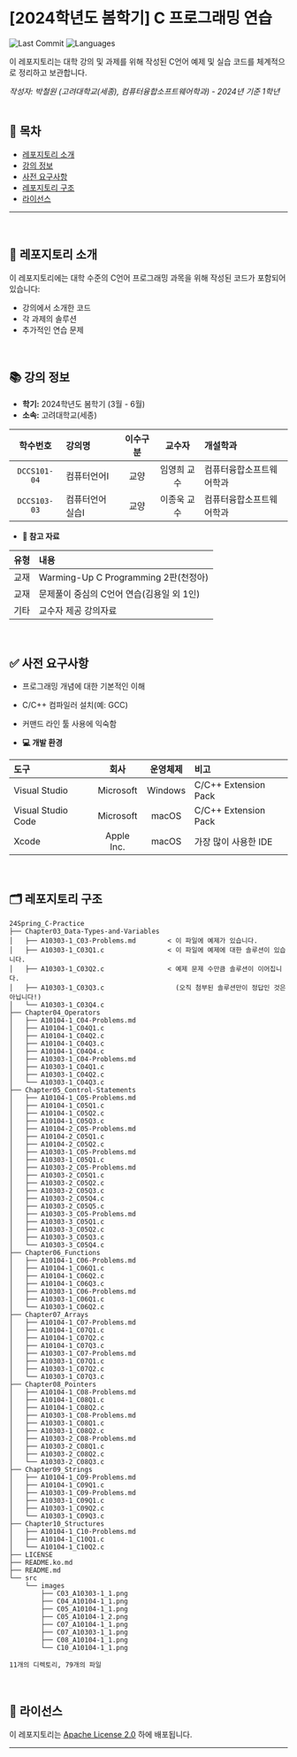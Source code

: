 # [2024학년도 봄학기] C 프로그래밍 연습

![Last Commit](https://img.shields.io/github/last-commit/Choroning/24Spring_C-Practice)
![Languages](https://img.shields.io/github/languages/top/Choroning/24Spring_C-Practice)

이 레포지토리는 대학 강의 및 과제를 위해 작성된 C언어 예제 및 실습 코드를 체계적으로 정리하고 보관합니다. 

*작성자: 박철원 (고려대학교(세종), 컴퓨터융합소프트웨어학과) - 2024년 기준 1학년*
<br><br>

## 📑 목차

- [레포지토리 소개](#about-this-repository)
- [강의 정보](#course-information)
- [사전 요구사항](#prerequisites)
- [레포지토리 구조](#repository-structure)
- [라이선스](#license)

---


<br><a name="about-this-repository"></a>
## 📝 레포지토리 소개

이 레포지토리에는 대학 수준의 C언어 프로그래밍 과목을 위해 작성된 코드가 포함되어 있습니다:

- 강의에서 소개한 코드
- 각 과제의 솔루션
- 추가적인 연습 문제

<br><a name="course-information"></a>
## 📚 강의 정보

- **학기:** 2024학년도 봄학기 (3월 - 6월)
- **소속:** 고려대학교(세종)

|학수번호      |강의명    |이수구분|교수자|개설학과|
|:----------:|:-------|:----:|:------:|:----------------|
|`DCCS101-04`|컴퓨터언어Ⅰ|교양|임영희 교수|컴퓨터융합소프트웨어학과|
|`DCCS103-03`|컴퓨터언어실습Ⅰ|교양|이종욱 교수|컴퓨터융합소프트웨어학과|


- **📖 참고 자료**
  
| 유형 | 내용 |
|:----:|:---------|
|교재|Warming-Up C Programming 2판(천정아)|
|교재|문제풀이 중심의 C언어 연습(김용일 외 1인)|
|기타|교수자 제공 강의자료|

<br><a name="prerequisites"></a>
## ✅ 사전 요구사항

- 프로그래밍 개념에 대한 기본적인 이해
- C/C++ 컴파일러 설치(예: GCC)
- 커맨드 라인 툴 사용에 익숙함

- **💻 개발 환경**

| 도구 | 회사 |  운영체제  | 비고 |
|:-----|:-------:|:----:|:------|
|Visual Studio|Microsoft|Windows|C/C++ Extension Pack|
|Visual Studio Code|Microsoft|macOS|C/C++ Extension Pack|
|Xcode|Apple Inc.|macOS|가장 많이 사용한 IDE|

<br><a name="repository-structure"></a>
## 🗂 레포지토리 구조

```plaintext
24Spring_C-Practice
├── Chapter03_Data-Types-and-Variables
│   ├── A10303-1_C03-Problems.md        < 이 파일에 예제가 있습니다.
│   ├── A10303-1_C03Q1.c                < 이 파일에 예제에 대한 솔루션이 있습니다.
│   ├── A10303-1_C03Q2.c                < 예제 문제 수만큼 솔루션이 이어집니다.
│   ├── A10303-1_C03Q3.c                  (오직 첨부된 솔루션만이 정답인 것은 아닙니다!)
│   └── A10303-1_C03Q4.c
├── Chapter04_Operators
│   ├── A10104-1_C04-Problems.md
│   ├── A10104-1_C04Q1.c
│   ├── A10104-1_C04Q2.c
│   ├── A10104-1_C04Q3.c
│   ├── A10104-1_C04Q4.c
│   ├── A10303-1_C04-Problems.md
│   ├── A10303-1_C04Q1.c
│   ├── A10303-1_C04Q2.c
│   └── A10303-1_C04Q3.c
├── Chapter05_Control-Statements
│   ├── A10104-1_C05-Problems.md
│   ├── A10104-1_C05Q1.c
│   ├── A10104-1_C05Q2.c
│   ├── A10104-1_C05Q3.c
│   ├── A10104-2_C05-Problems.md
│   ├── A10104-2_C05Q1.c
│   ├── A10104-2_C05Q2.c
│   ├── A10303-1_C05-Problems.md
│   ├── A10303-1_C05Q1.c
│   ├── A10303-2_C05-Problems.md
│   ├── A10303-2_C05Q1.c
│   ├── A10303-2_C05Q2.c
│   ├── A10303-2_C05Q3.c
│   ├── A10303-2_C05Q4.c
│   ├── A10303-2_C05Q5.c
│   ├── A10303-3_C05-Problems.md
│   ├── A10303-3_C05Q1.c
│   ├── A10303-3_C05Q2.c
│   ├── A10303-3_C05Q3.c
│   └── A10303-3_C05Q4.c
├── Chapter06_Functions
│   ├── A10104-1_C06-Problems.md
│   ├── A10104-1_C06Q1.c
│   ├── A10104-1_C06Q2.c
│   ├── A10104-1_C06Q3.c
│   ├── A10303-1_C06-Problems.md
│   ├── A10303-1_C06Q1.c
│   └── A10303-1_C06Q2.c
├── Chapter07_Arrays
│   ├── A10104-1_C07-Problems.md
│   ├── A10104-1_C07Q1.c
│   ├── A10104-1_C07Q2.c
│   ├── A10104-1_C07Q3.c
│   ├── A10303-1_C07-Problems.md
│   ├── A10303-1_C07Q1.c
│   ├── A10303-1_C07Q2.c
│   └── A10303-1_C07Q3.c
├── Chapter08_Pointers
│   ├── A10104-1_C08-Problems.md
│   ├── A10104-1_C08Q1.c
│   ├── A10104-1_C08Q2.c
│   ├── A10303-1_C08-Problems.md
│   ├── A10303-1_C08Q1.c
│   ├── A10303-1_C08Q2.c
│   ├── A10303-2_C08-Problems.md
│   ├── A10303-2_C08Q1.c
│   ├── A10303-2_C08Q2.c
│   └── A10303-2_C08Q3.c
├── Chapter09_Strings
│   ├── A10104-1_C09-Problems.md
│   ├── A10104-1_C09Q1.c
│   ├── A10303-1_C09-Problems.md
│   ├── A10303-1_C09Q1.c
│   ├── A10303-1_C09Q2.c
│   └── A10303-1_C09Q3.c
├── Chapter10_Structures
│   ├── A10104-1_C10-Problems.md
│   ├── A10104-1_C10Q1.c
│   └── A10104-1_C10Q2.c
├── LICENSE
├── README.ko.md
├── README.md
└── src
    └── images
        ├── C03_A10303-1_1.png
        ├── C04_A10104-1_1.png
        ├── C05_A10104-1_1.png
        ├── C05_A10104-1_2.png
        ├── C07_A10104-1_1.png
        ├── C07_A10303-1_1.png
        ├── C08_A10104-1_1.png
        └── C10_A10104-1_1.png

11개의 디렉토리, 79개의 파일
```

<br><a name="license"></a>
## 🤝 라이선스

이 레포지토리는 [Apache License 2.0](LICENSE) 하에 배포됩니다.

---
